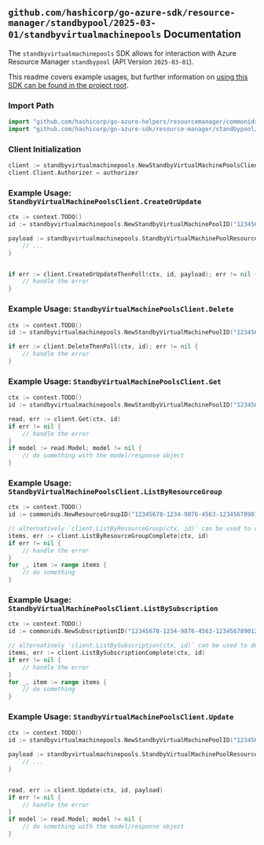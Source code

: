 
## `github.com/hashicorp/go-azure-sdk/resource-manager/standbypool/2025-03-01/standbyvirtualmachinepools` Documentation

The `standbyvirtualmachinepools` SDK allows for interaction with Azure Resource Manager `standbypool` (API Version `2025-03-01`).

This readme covers example usages, but further information on [using this SDK can be found in the project root](https://github.com/hashicorp/go-azure-sdk/tree/main/docs).

### Import Path

```go
import "github.com/hashicorp/go-azure-helpers/resourcemanager/commonids"
import "github.com/hashicorp/go-azure-sdk/resource-manager/standbypool/2025-03-01/standbyvirtualmachinepools"
```


### Client Initialization

```go
client := standbyvirtualmachinepools.NewStandbyVirtualMachinePoolsClientWithBaseURI("https://management.azure.com")
client.Client.Authorizer = authorizer
```


### Example Usage: `StandbyVirtualMachinePoolsClient.CreateOrUpdate`

```go
ctx := context.TODO()
id := standbyvirtualmachinepools.NewStandbyVirtualMachinePoolID("12345678-1234-9876-4563-123456789012", "example-resource-group", "standbyVirtualMachinePoolName")

payload := standbyvirtualmachinepools.StandbyVirtualMachinePoolResource{
	// ...
}


if err := client.CreateOrUpdateThenPoll(ctx, id, payload); err != nil {
	// handle the error
}
```


### Example Usage: `StandbyVirtualMachinePoolsClient.Delete`

```go
ctx := context.TODO()
id := standbyvirtualmachinepools.NewStandbyVirtualMachinePoolID("12345678-1234-9876-4563-123456789012", "example-resource-group", "standbyVirtualMachinePoolName")

if err := client.DeleteThenPoll(ctx, id); err != nil {
	// handle the error
}
```


### Example Usage: `StandbyVirtualMachinePoolsClient.Get`

```go
ctx := context.TODO()
id := standbyvirtualmachinepools.NewStandbyVirtualMachinePoolID("12345678-1234-9876-4563-123456789012", "example-resource-group", "standbyVirtualMachinePoolName")

read, err := client.Get(ctx, id)
if err != nil {
	// handle the error
}
if model := read.Model; model != nil {
	// do something with the model/response object
}
```


### Example Usage: `StandbyVirtualMachinePoolsClient.ListByResourceGroup`

```go
ctx := context.TODO()
id := commonids.NewResourceGroupID("12345678-1234-9876-4563-123456789012", "example-resource-group")

// alternatively `client.ListByResourceGroup(ctx, id)` can be used to do batched pagination
items, err := client.ListByResourceGroupComplete(ctx, id)
if err != nil {
	// handle the error
}
for _, item := range items {
	// do something
}
```


### Example Usage: `StandbyVirtualMachinePoolsClient.ListBySubscription`

```go
ctx := context.TODO()
id := commonids.NewSubscriptionID("12345678-1234-9876-4563-123456789012")

// alternatively `client.ListBySubscription(ctx, id)` can be used to do batched pagination
items, err := client.ListBySubscriptionComplete(ctx, id)
if err != nil {
	// handle the error
}
for _, item := range items {
	// do something
}
```


### Example Usage: `StandbyVirtualMachinePoolsClient.Update`

```go
ctx := context.TODO()
id := standbyvirtualmachinepools.NewStandbyVirtualMachinePoolID("12345678-1234-9876-4563-123456789012", "example-resource-group", "standbyVirtualMachinePoolName")

payload := standbyvirtualmachinepools.StandbyVirtualMachinePoolResourceUpdate{
	// ...
}


read, err := client.Update(ctx, id, payload)
if err != nil {
	// handle the error
}
if model := read.Model; model != nil {
	// do something with the model/response object
}
```
